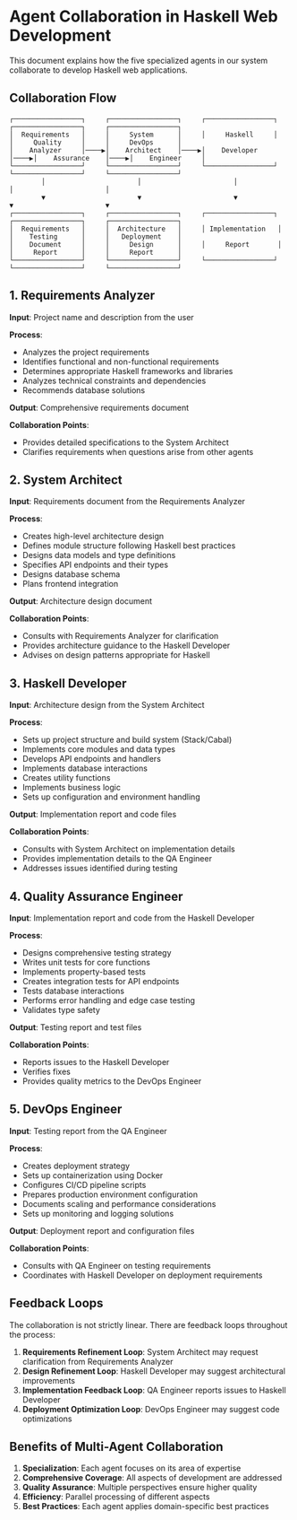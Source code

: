 # Agent Collaboration in Haskell Web Development

This document explains how the five specialized agents in our system collaborate to develop Haskell web applications.

## Collaboration Flow

```
┌─────────────────┐     ┌─────────────────┐     ┌─────────────────┐     ┌─────────────────┐     ┌─────────────────┐
│  Requirements   │     │     System      │     │     Haskell     │     │     Quality     │     │     DevOps      │
│    Analyzer     │────▶│    Architect    │────▶│    Developer    │────▶│    Assurance    │────▶│    Engineer     │
└─────────────────┘     └─────────────────┘     └─────────────────┘     └─────────────────┘     └─────────────────┘
        │                       │                       │                       │                       │
        ▼                       ▼                       ▼                       ▼                       ▼
┌─────────────────┐     ┌─────────────────┐     ┌─────────────────┐     ┌─────────────────┐     ┌─────────────────┐
│  Requirements   │     │  Architecture   │     │ Implementation   │     │    Testing      │     │   Deployment    │
│    Document     │     │     Design      │     │     Report       │     │     Report      │     │     Report      │
└─────────────────┘     └─────────────────┘     └─────────────────┘     └─────────────────┘     └─────────────────┘
```

## 1. Requirements Analyzer

**Input**: Project name and description from the user

**Process**:
- Analyzes the project requirements
- Identifies functional and non-functional requirements
- Determines appropriate Haskell frameworks and libraries
- Analyzes technical constraints and dependencies
- Recommends database solutions

**Output**: Comprehensive requirements document

**Collaboration Points**:
- Provides detailed specifications to the System Architect
- Clarifies requirements when questions arise from other agents

## 2. System Architect

**Input**: Requirements document from the Requirements Analyzer

**Process**:
- Creates high-level architecture design
- Defines module structure following Haskell best practices
- Designs data models and type definitions
- Specifies API endpoints and their types
- Designs database schema
- Plans frontend integration

**Output**: Architecture design document

**Collaboration Points**:
- Consults with Requirements Analyzer for clarification
- Provides architecture guidance to the Haskell Developer
- Advises on design patterns appropriate for Haskell

## 3. Haskell Developer

**Input**: Architecture design from the System Architect

**Process**:
- Sets up project structure and build system (Stack/Cabal)
- Implements core modules and data types
- Develops API endpoints and handlers
- Implements database interactions
- Creates utility functions
- Implements business logic
- Sets up configuration and environment handling

**Output**: Implementation report and code files

**Collaboration Points**:
- Consults with System Architect on implementation details
- Provides implementation details to the QA Engineer
- Addresses issues identified during testing

## 4. Quality Assurance Engineer

**Input**: Implementation report and code from the Haskell Developer

**Process**:
- Designs comprehensive testing strategy
- Writes unit tests for core functions
- Implements property-based tests
- Creates integration tests for API endpoints
- Tests database interactions
- Performs error handling and edge case testing
- Validates type safety

**Output**: Testing report and test files

**Collaboration Points**:
- Reports issues to the Haskell Developer
- Verifies fixes
- Provides quality metrics to the DevOps Engineer

## 5. DevOps Engineer

**Input**: Testing report from the QA Engineer

**Process**:
- Creates deployment strategy
- Sets up containerization using Docker
- Configures CI/CD pipeline scripts
- Prepares production environment configuration
- Documents scaling and performance considerations
- Sets up monitoring and logging solutions

**Output**: Deployment report and configuration files

**Collaboration Points**:
- Consults with QA Engineer on testing requirements
- Coordinates with Haskell Developer on deployment requirements

## Feedback Loops

The collaboration is not strictly linear. There are feedback loops throughout the process:

1. **Requirements Refinement Loop**: System Architect may request clarification from Requirements Analyzer
2. **Design Refinement Loop**: Haskell Developer may suggest architectural improvements
3. **Implementation Feedback Loop**: QA Engineer reports issues to Haskell Developer
4. **Deployment Optimization Loop**: DevOps Engineer may suggest code optimizations

## Benefits of Multi-Agent Collaboration

1. **Specialization**: Each agent focuses on its area of expertise
2. **Comprehensive Coverage**: All aspects of development are addressed
3. **Quality Assurance**: Multiple perspectives ensure higher quality
4. **Efficiency**: Parallel processing of different aspects
5. **Best Practices**: Each agent applies domain-specific best practices
